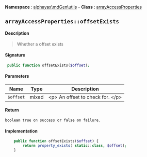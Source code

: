 **Namespace**  : [alphayax\mdGen\utils](../__NAMESPACE__.md) -
**Class** : [arrayAccessProperties](__CLASS__.md)

## `arrayAccessProperties::offsetExists`

#### Description

> Whether a offset exists

#### Signature

```php
 public function offsetExists($offset);
```

#### Parameters

| Name | Type | Description |
|---|---|---|
| `$offset` | mixed | &lt;p&gt; An offset to check for. &lt;/p&gt; |

#### Return

    boolean true on success or false on failure.

#### Implementation

```php
    public function offsetExists($offset) {
        return property_exists( static::class, $offset);
    }

```
